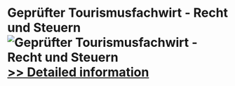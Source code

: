 # Geprüfter Tourismusfachwirt - Recht und Steuern<br />![Geprüfter Tourismusfachwirt - Recht und Steuern](https://mycommerce.akamaized.net/api/pimages/P300481267/BIG/300481267.JPG)<br />[>> Detailed information](https://secure.shareit.com/shareit/product.html?productid=300481267&affiliateid=200057808)